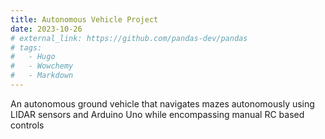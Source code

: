 ```yaml
---
title: Autonomous Vehicle Project
date: 2023-10-26
# external_link: https://github.com/pandas-dev/pandas
# tags:
#   - Hugo
#   - Wowchemy
#   - Markdown
---
```


An autonomous ground vehicle that navigates mazes autonomously using LIDAR sensors and Arduino Uno while
encompassing manual RC based controls
<!--more-->
